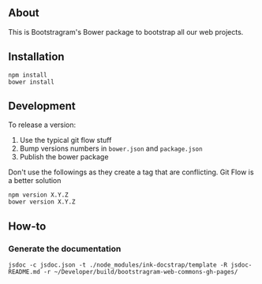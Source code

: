 ## About

This is Bootstragram's Bower package to bootstrap all our web projects.

## Installation

    npm install
    bower install

## Development

To release a version:

1. Use the typical git flow stuff
2. Bump versions numbers in `bower.json` and `package.json`
3. Publish the bower package

Don't use the followings as they create a tag that are conflicting. Git Flow is a better solution

    npm version X.Y.Z
    bower version X.Y.Z

## How-to

### Generate the documentation

    jsdoc -c jsdoc.json -t ./node_modules/ink-docstrap/template -R jsdoc-README.md -r ~/Developer/build/bootstragram-web-commons-gh-pages/
